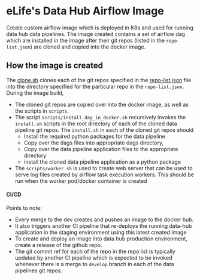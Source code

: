 # eLife's Data Hub  Airflow Image
Create custom airflow image which is deployed in K8s and used for running data hub data pipelines.
The image created contains a set of airflow dag which are installed in the image after their git repos (listed in the `repo-list.json`) are cloned and copied into the docker image.

## How the image is created
The [clone.sh](clone.sh) clones each of the git repos specified in the [repo-list.json](repo-list.json) file into the directory specified for the particular repo 
in the `repo-list.json`.
During the image build, 
 - The cloned git repos are copied over into the docker image, as well as the scripts in `scripts`.
 - The script `scripts/install_dag_in_docker.sh` recursively invokes the `install.sh` scripts in the root directory of each of the cloned data pipeline git repos. 
 The `install.sh` in each of the cloned git repos should 
   - Install the required python packages for the data pipeline
   - Copy over the  dags files into appropriate dags directory,  
   - Copy over the data pipeline application files to the appropriate directory
    - install the cloned data pipeline application as a python package
 - The `scripts/worker.sh` is used to create web server  that can be used to serve log files created by airflow task execution workers.
 This should be run when the worker pod/docker container is created
 
 #### CI/CD
Points to note:
- Every merge to the dev creates and pushes an image to the docker hub. 
- It also triggers another CI pipeline that re-deploys the running data-hub application in the staging environment using this latest created image
- To create and deploy an image into data hub production environment, create a release of the github repo.
- The git commit ref for each of the repo in the repo list is typically updated by another CI pipeline which is expected to be invoked whenever there is a merge to `develop` branch in each of the  data pipelines git repos.
